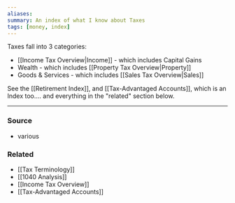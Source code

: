 ```yaml
---
aliases: 
summary: An index of what I know about Taxes
tags: [money, index]
---
```

Taxes fall into 3 categories:
- [[Income Tax Overview|Income]] - which includes Capital Gains
- Wealth - which includes [[Property Tax Overview|Property]]
- Goods & Services - which includes [[Sales Tax Overview|Sales]]

See the [[Retirement Index]], and [[Tax-Advantaged Accounts]], which is an Index too.... and everything in the "related" section below.

---
### Source
- various

### Related
- [[Tax Terminology]]
- [[1040 Analysis]]
- [[Income Tax Overview]]
- [[Tax-Advantaged Accounts]]
 